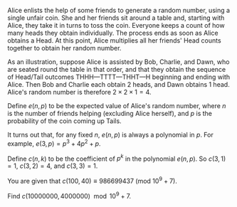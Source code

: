 Alice enlists the help of some friends to generate a random number, using a single unfair coin. She and her friends sit around a table and, starting with Alice, they take it in turns to toss the coin. Everyone keeps a count of how many heads they obtain individually. The process ends as soon as Alice obtains a Head. At this point, Alice multiplies all her friends' Head counts together to obtain her random number.


As an illustration, suppose Alice is assisted by Bob, Charlie, and Dawn, who are seated round the table in that order, and that they obtain the sequence of Head/Tail outcomes THHH—TTTT—THHT—H beginning and ending with Alice. Then Bob and Charlie each obtain 2 heads, and Dawn obtains 1 head. Alice's random number is therefore $2\times 2\times 1 = 4$.


Define $e(n, p)$ to be the expected value of Alice's random number, where $n$ is the number of friends helping (excluding Alice herself), and $p$ is the probability of the coin coming up Tails.


It turns out that, for any fixed $n$, $e(n, p)$ is always a polynomial in $p$. For example, $e(3, p) = p^3 + 4p^2 + p$.


Define $c(n, k)$ to be the coefficient of $p^k$ in the polynomial $e(n, p)$. So $c(3, 1) = 1$, $c(3, 2) = 4$, and $c(3, 3) = 1$.


You are given that $c(100, 40) \equiv 986699437 \text{ } (\text{mod } 10^9+7)$.


Find $c(10000000, 4000000) \mod 10^9+7$.